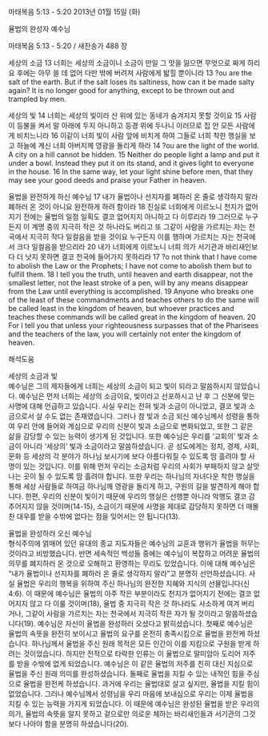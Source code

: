 마태복음 5:13 - 5:20 
2013년 01월 15일 (화)

율법의 완성자 예수님



마태복음 5:13 - 5:20 / 새찬송가 488 장


세상의 소금
13 너희는 세상의 소금이니 소금이 만일 그 맛을 잃으면 무엇으로 짜게 하리요 후에는 아무 쓸 데 없어 다만 밖에 버려져 사람에게 밟힐 뿐이니라
13 ?ou are the salt of the earth. But if the salt loses its saltiness, how can it be made salty again? It is no longer good for anything, except to be thrown out and trampled by men. 

세상의 빛
14 너희는 세상의 빛이라 산 위에 있는 동네가 숨겨지지 못할 것이요 15 사람이 등불을 켜서 말 아래에 두지 아니하고 등경 위에 두나니 이러므로 집 안 모든 사람에게 비치느니라 16 이같이 너희 빛이 사람 앞에 비치게 하여 그들로 너희 착한 행실을 보고 하늘에 계신 너희 아버지께 영광을 돌리게 하라
14 ?ou are the light of the world. A city on a hill cannot be hidden. 15 Neither do people light a lamp and put it under a bowl. Instead they put it on its stand, and it gives light to everyone in the house. 16 In the same way, let your light shine before men, that they may see your good deeds and praise your Father in heaven. 

율법을 완전하게 하신 예수님
17 내가 율법이나 선지자를 폐하러 온 줄로 생각하지 말라 폐하러 온 것이 아니요 완전하게 하려 함이라 18 진실로 너희에게 이르노니 천지가 없어지기 전에는 율법의 일점 일획도 결코 없어지지 아니하고 다 이루리라 19 그러므로 누구든지 이 계명 중의 지극히 작은 것 하나라도 버리고 또 그같이 사람을 가르치는 자는 천국에서 지극히 작다 일컬음을 받을 것이요 누구든지 이를 행하며 가르치는 자는 천국에서 크다 일컬음을 받으리라 20 내가 너희에게 이르노니 너희 의가 서기관과 바리새인보다 더 낫지 못하면 결코 천국에 들어가지 못하리라
17 ?o not think that I have come to abolish the Law or the Prophets; I have not come to abolish them but to fulfill them. 18 I tell you the truth, until heaven and earth disappear, not the smallest letter, not the least stroke of a pen, will by any means disappear from the Law until everything is accomplished. 19 Anyone who breaks one of the least of these commandments and teaches others to do the same will be called least in the kingdom of heaven, but whoever practices and teaches these commands will be called great in the kingdom of heaven. 20 For I tell you that unless your righteousness surpasses that of the Pharisees and the teachers of the law, you will certainly not enter the kingdom of heaven.

해석도움





세상의 소금과 빛  
예수님은 그의 제자들에게 너희는 세상의 소금이 되고 빛이 되라고 말씀하시지 않았습니다. 예수님은 먼저 너희는 세상의 소금이요, 빛이라고 선포하시고 난 후 그 신분에 맞는 사명에 대해 언급하고 있습니다. 사실 우리는 전혀 빛과 소금이 아니었고, 결코 빛과 소금으로서 살 수도 없는 존재였습니다. 그러나 참 빛과 소금 되신 예수님께서 성령을 통하여 우리 안에 들어와 계심으로 우리의 신분이 빛과 소금으로 변화되었고, 또한 그 같은 삶을 감당할 수 있는 능력이 생기게 된 것입니다. 또한 예수님은 우리를 ‘교회의’ 빛과 소금이 아니라 ‘세상의’ 빛과 소금이라고 말씀하셨습니다. 곧 성도에게는 정치, 경제, 사회, 문화 등 세상의 각 분야가 하나님 보시기에 보다 아름다워질 수 있도록 땀 흘려야 할 사명이 있는 것입니다. 이를 위해 먼저 우리는 소금처럼 우리의 사회가 부패하지 않고 살맛 나는 곳이 될 수 있도록 땀 흘려야 합니다. 또한 우리는 하나님의 자녀다운 착한 행실을 통해 세상 사람들로 하여금 하나님께 영광을 돌리게 하고, 구원의 길을 발견하게 해야 합니다. 한편, 우리의 신분이 빛이기 때문에 우리의 행실은 선행뿐 아니라 악행도 결코 감추어지지 않을 것이며(14-15), 소금이기 때문에 사명을 제대로 감당하지 못하면 더 매몰찬 대우를 받을 수밖에 없다는 점을 잊어서는 안 됩니다(13). 

율법을 완성하러 오신 예수님  
형식주의에 얽매어 있던 유대의 종교 지도자들은 예수님의 교훈과 행위가 율법을 허무는 것이라고 비방했습니다. 반면 세속적인 백성들 중에는 예수님이 복잡하고 어려운 율법의 의무를 폐지하러 온 것으로 오해하고 환영하는 무리도 있었습니다. 이에 대해 예수님은 “내가 율법이나 선지자를 폐하러 온 줄로 생각하지 말라”고 분명히 선언하셨습니다. 사실 율법은 우리의 행복을 위하여 주신 하나님의 완전한 지혜와 지식의 선물입니다(신 4:6). 이 때문에 예수님은 율법의 아주 작은 부분이라도 천지가 없어지기 전에는 결코 없어지지 않고 다 이룰 것이며(18), 율법 중 지극히 작은 것 하나라도 사소하게 여겨 버리거나, 그같이 사람을 가르치는 자는 천국에서 지극히 작은 자가 될 것이라고 말씀하셨습니다(19). 예수님은 자신이 율법을 완성하러 오셨다고 밝히셨습니다. 첫째로 예수님은 율법의 속뜻을 완전히 보이시고 율법의 요구를 온전히 충족시킴으로 율법을 완전케 하셨습니다. 하나님께서 율법을 주신 원래 목적은 모든 인간이 이를 지킴으로 구원을 받게 하려는 것이었습니다. 하지만 전적으로 타락한 인류는 이 율법으로 말미암아 도리어 저주를 받을 수밖에 없게 되었습니다. 예수님은 이 같은 율법의 저주를 친히 대신 지심으로 율법을 주신 원래 의미를 완성하셨습니다. 둘째로 율법을 지킬 수 있는 내적인 힘을 주심으로 율법을 완전케 하셨습니다. 과거에 우리는 율법대로 살고 싶지만, 율법을 지킬 힘이 없었습니다. 그러나 예수님께서 성령님을 우리 마음에 보내심으로 우리는 이제 율법을 지킬 수 있는 능력을 가지게 되었습니다. 이 때문에 예수님은 완성된 율법을 받은 우리의 의가, 율법의 속뜻을 알지 못하고 겉으로만 의로운 체하는 바리새인들과 서기관의 그것보다 나아야 함을 분명히 하셨습니다(20).
